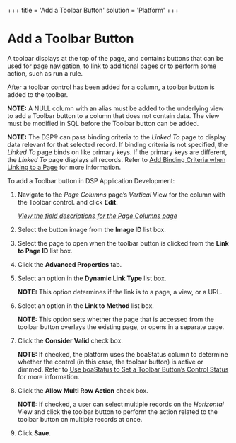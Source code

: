 +++
title = 'Add a Toolbar Button'
solution = 'Platform'
+++

# Add a Toolbar Button

A toolbar displays at the top of the page, and contains buttons that can
be used for page navigation, to link to additional pages or to perform
some action, such as run a rule.

After a toolbar control has been added for a column, a toolbar button is
added to the toolbar.

**NOTE:** A NULL column with an alias must be added to the underlying
view to add a Toolbar button to a column that does not contain data. The
view must be modified in SQL before the Toolbar button can be added.

**NOTE:** The DSP® can pass binding criteria to the *Linked To* page to
display data relevant for that selected record. If binding criteria is
not specified, the *Linked To* page binds on like primary keys. If the
primary keys are different, the *Linked To* page displays all records.
Refer to [Add Binding Criteria when Linking to a
Page](../../WebApp_Dev/Add%20Binding%20Criteria%20when%20Linking%20to%20a%20Page)
for more information.

To add a Toolbar button in DSP Application Development:

1.  Navigate to the
    <span id="Column Properties Navigation" class="popUpLink">*Page
    Columns*</span> page’s *Vertical* View for the column with the
    Toolbar control. and click **Edit**.
    
    *[View the field descriptions for the Page Columns
    page](../Page_Desc/Page_Columns_H)*

2.  Select the button image from the **Image ID** list box.

3.  Select the page to open when the toolbar button is clicked from the
    **Link to Page ID** list box.

4.  Click the **Advanced Properties** tab.

5.  Select an option in the **Dynamic Link Type** list box.
    
    **NOTE:** This option determines if the link is to a page, a view,
    or a URL.

6.  Select an option in the **Link to Method** list box.
    
    **NOTE:** This option sets whether the page that is accessed from
    the toolbar button overlays the existing page, or opens in a
    separate page.

7.  Click the **Consider Valid** check box.
    
    **NOTE:** If checked, the platform uses the boaStatus column to
    determine whether the control (in this case, the toolbar button) is
    active or dimmed. Refer to [Use boaStatus to Set a Toolbar Button’s
    Control
    Status](../../WebApp_Dev/Use%20boaStatus%20to%20Set%20a%20Toolbar%20Buttons%20Control%20Status)
    for more information.

8.  Click the **Allow Multi Row Action** check box.
    
    **NOTE:** If checked, a user can select multiple records on the
    *Horizontal* View and click the toolbar button to perform the action
    related to the toolbar button on multiple records at once.

9.  Click **Save**.
